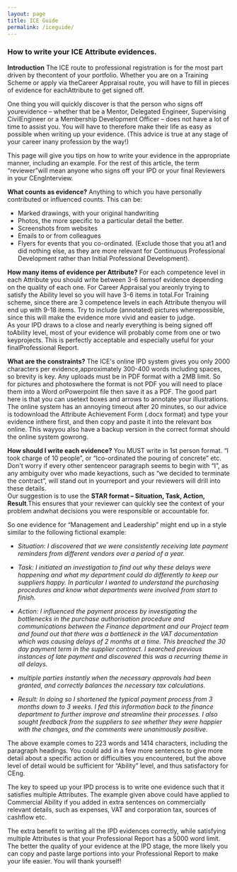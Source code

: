 ```yaml
---
layout: page
title: ICE Guide
permalink: /iceguide/
---
```


### How to write your ICE Attribute evidences.

**Introduction**
The ICE route to professional registration is for the most part driven by thecontent of your portfolio. Whether you are on a Training Scheme or apply via theCareer Appraisal route, you will have to fill in pieces of evidence for eachAttribute to get signed off.

One thing you will quickly discover is that the person who signs off yourevidence – whether that be a Mentor, Delegated Engineer, Supervising CivilEngineer or a Membership Development Officer – does not have a lot of time to assist you. You will have to therefore make their life as easy as possible when writing up your evidence. (This advice is true at any stage of your career inany profession by the way!)

This page will give you tips on how to write your evidence in the appropriate manner, including an example. For the rest of this article, the term “reviewer”will mean anyone who signs off your IPD or your final Reviewers in your CEngInterview.

**What counts as evidence?**
Anything to which you have personally contributed or influenced counts. This can be:
-   Marked drawings, with your original handwriting
-   Photos, the more specific to a particular detail the better.
-   Screenshots from websites
-   Emails to or from colleagues
-   Flyers for events that you co-ordinated. (Exclude those that you at1 and did    nothing else, as they are more relevant for Continuous Professional    Development rather than Initial Professional Development).

**How many items of evidence per Attribute?**
For each competence level in each Attribute you should write between 3-6 itemsof evidence depending on the quality of each one. For Career Appraisal you areonly trying to satisfy the Ability level so you will have 3-6 items in total.For Training scheme, since there are 3 competence levels in each Attribute thenyou will end up with 9-18 items. Try to include (annotated) pictures wherepossible, since this will make the evidence more vivid and easier to judge.  
As your IPD draws to a close and nearly everything is being signed off toAbility level, most of your evidence will probably come from one or two keyprojects. This is perfectly acceptable and especially useful for your finalProfessional Report.

**What are the constraints?**
The ICE's online IPD system gives you only 2000 characters per evidence,approximately 300-400 words including spaces, so brevity is key.
Any uploads must be in PDF format with a 2MB limit. So for pictures and photoswhere the format is not PDF you will need to place them into a Word orPowerpoint file then save it as a PDF. The good part here is that you can usetext boxes and arrows to annotate your illustrations.  
The online system has an annoying timeout after 20 minutes, so our advice is todownload the Attribute Achievement Form (.docx format) and type your evidence inthere first, and then copy and paste it into the relevant box online. This wayyou also have a backup version in the correct format should the online system gowrong.

**How should I write each evidence?**
You MUST write in 1st person format. “I took charge of 10 people”, or “Ico-ordinated the pouring of concrete” etc. Don't worry if every other sentenceor paragraph seems to begin with “I”, as any ambiguity over who made keyactions, such as “we decided to terminate the contract”, will stand out in yourreport and your reviewers will drill into these details.  
Our suggestion is to use the **STAR format – Situation, Task, Action, Result**.This ensures that your reviewer can quickly see the context of your problem andwhat decisions you were responsible or accountable for.  

So one evidence for “Management and Leadership” might end up in a style similar to the following fictional example:

* _Situation: I discovered that we were consistently receiving late payment reminders from different vendors over a period of a year._

* _Task: I initiated an investigation to find out why these delays were happening and what my department could do differently to keep our suppliers happy. In particular I wanted to understand the purchasing procedures and know what departments were involved from start to finish._

* _Action: I influenced the payment process by investigating the bottlenecks in the purchase authorisation procedure and communications between the Finance department and our Project team and found out that there was a bottleneck in the VAT documentation which was causing delays of 2 months at a time. This breached the 30 day payment term in the supplier contract. I searched previous instances of late payment and discovered this was a recurring theme in all delays._

* _multiple parties instantly when the necessary approvals had been granted, and correctly balances the necessary tax calculations._

* _Result: In doing so I shortened the typical payment process from 3 months down to 3 weeks. I fed this information back to the finance department to further improve and streamline their processes. I also sought feedback from the suppliers to see whether they were happier with the changes, and the comments were unanimously positive._

The above example comes to 223 words and 1414 characters, including the paragraph headings. You could add in a few more sentences to give more detail about a specific action or difficulties you encountered, but the above level of detail would be sufficient for “Ability” level, and thus satisfactory for CEng.

The key to speed up your IPD process is to write one evidence such that it satisfies multiple Attributes. The example given above could have applied to Commercial Ability if you added in extra sentences on commercially relevant details, such as expenses, VAT and corporation tax, sources of cashflow etc.

The extra benefit to writing all the IPD evidences correctly, while satisfying multiple Attributes is that your Professional Report has a 5000 word limit. The better the quality of your evidence at the IPD stage, the more likely you can copy and paste large portions into your Professional Report to make your life easier. You will thank yourself!
